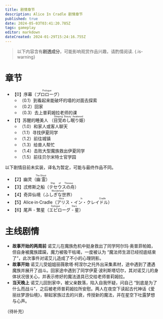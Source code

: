 ```yaml
---
title: 剧情章节
description: Alice In Cradle 剧情章节
published: true
date: 2024-05-03T03:41:20.785Z
tags: gameplay
editor: markdown
dateCreated: 2024-01-29T15:24:16.755Z
---
```


> 以下内容含有**剧透成分**，可能影响观赏作品兴趣，请酌情阅读.
{.is-warning}

# 章节

- 【0】序幕（<ruby>プロローグ<rt>Prologue</rt></ruby>）
  - （0.1）到看起来能破坏的墙的对面去探索
  - （0.2）回家
  - （0.3）去上普莉姆拉老师的课
- 【1】苏醒的睡美人 （<ruby>目覚めし眠り姫<rt>Sleeping Beauty Awakened</rt></ruby>）
  - （1.0）和家人或客人聊天
  - （1.1）寻找伊夏同学
  - （1.2）前往城镇
  - （1.3）给兽人帮忙
  - （1.4）击败大型魔族救出伊夏同学
  - （1.5）前往贝尔米特士官学园
  
以下剧情目前未实装，译名为暂定，可能与最终作品不同。
- 【2】幽灵（<ruby>幽霊<rt>The Ghost</rt></ruby>）
- 【3】忒修斯之船（<ruby>テセウスの舟<rt>Ship of Theseus</rt></ruby>）
- 【4】奇异仙境（<ruby>ふしぎな世界<rt>Wonderland</rt></ruby>）
- 【5】Alice·in·Cradle（<ruby>アリス・イン・クレイドル<rt>Alice In Cradle</rt></ruby>）
- 【6】尾声 - 繁星（<ruby>エピローグ - 星<rt>Epilogue - Stars</rt></ruby>）

# 主线剧情
- **故事开始的两周前**
  诺艾儿在魔族危机中挺身救出了同学阿尔玛·奥普菲帕姆，但自身被魔族蹂躏，魔力被吸干枯竭，一度被认为 “魔法师生涯已经彻底结束了”，此次事件对诺艾儿造成了不小的心理阴影。
- **故事开始**
  诺艾儿受姐姐丽薇歌塔·柯涅尔之托外出采集素材，途中遇到了遭遇魔族并展开了战斗。回家途中遇到了同学伊夏·波利斯塔切尔，其对诺艾儿的身体状况很关心，并表示修好的魔法道具已交给老师普莉姆拉。
- **当天晚上**
  诺艾儿回到家中，被父亲数落，陷入自我怀疑，问自己 “到底是为了什么而战斗”，之后被老师普莉姆拉所安慰。两人在夜空下读起古代神话《爱丽丝梦游仙境》，聊起家族过去的兴衰，传授新的魔法，并在星空下吐露梦想与心声。
  
（待补充）